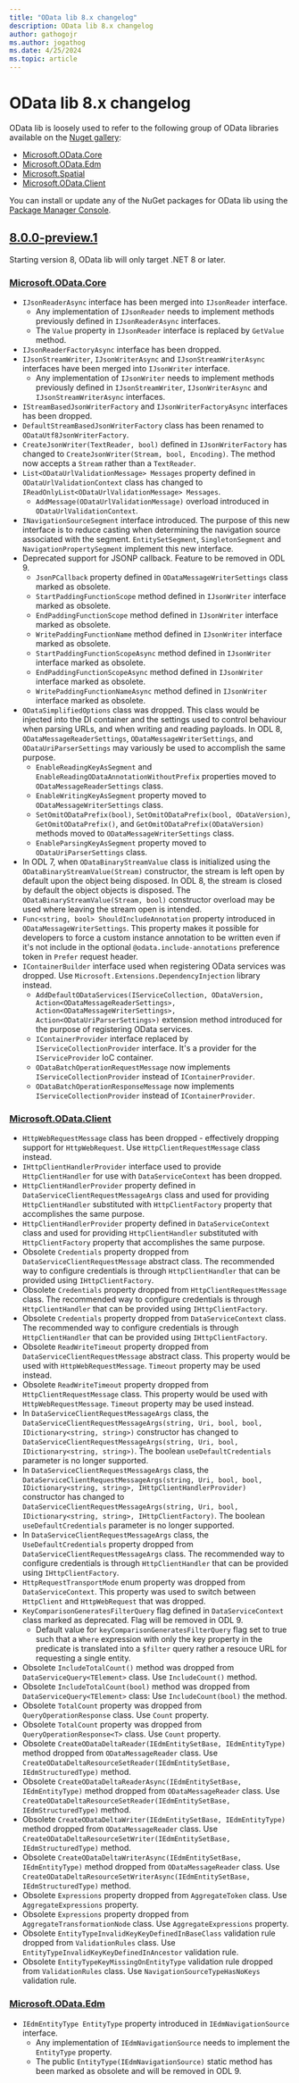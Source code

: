 ```yaml
---
title: "OData lib 8.x changelog"
description: OData lib 8.x changelog
author: gathogojr
ms.author: jogathog
ms.date: 4/25/2024
ms.topic: article
---
```


# OData lib 8.x changelog

OData lib is loosely used to refer to the following group of OData libraries available on the [Nuget gallery](https://www.nuget.org/packages):
- [Microsoft.OData.Core](https://www.nuget.org/packages/Microsoft.OData.Core)
- [Microsoft.OData.Edm](https://www.nuget.org/packages/Microsoft.OData.Edm)
- [Microsoft.Spatial](https://www.nuget.org/packages/Microsoft.Spatial)
- [Microsoft.OData.Client](https://www.nuget.org/packages/Microsoft.OData.Client)

You can install or update any of the NuGet packages for OData lib using the [Package Manager Console](https://docs.nuget.org/docs/start-here/using-the-package-manager-console).


## [8.0.0-preview.1](https://github.com/OData/odata.net/releases/tag/8.0.0-preview.1)

Starting version 8, OData lib will only target .NET 8 or later.

### [Microsoft.OData.Core](https://www.nuget.org/packages/Microsoft.OData.Core/8.0.0-preview.1)
- `IJsonReaderAsync` interface has been merged into `IJsonReader` interface.
  - Any implementation of `IJsonReader` needs to implement methods previously defined in `IJsonReaderAsync` interfaces.
  - The `Value` property in `IJsonReader` interface is replaced by `GetValue` method.
- `IJsonReaderFactoryAsync` interface has been dropped.
- `IJsonStreamWriter`, `IJsonWriterAsync` and `IJsonStreamWriterAsync` interfaces have been merged into `IJsonWriter` interface.
  - Any implementation of `IJsonWriter` needs to implement methods previously defined in `IJsonStreamWriter`, `IJsonWriterAsync` and `IJsonStreamWriterAsync` interfaces.
- `IStreamBasedJsonWriterFactory` and `IJsonWriterFactoryAsync` interfaces has been dropped.
- `DefaultStreamBasedJsonWriterFactory` class has been renamed to `ODataUtf8JsonWriterFactory`.
- `CreateJsonWriter(TextReader, bool)` defined in `IJsonWriterFactory` has changed to `CreateJsonWriter(Stream, bool, Encoding)`. The method now accepts a `Stream` rather than a `TextReader`.
- `List<ODataUrlValidationMessage> Messages` property defined in `ODataUrlValidationContext` class has changed to `IReadOnlyList<ODataUrlValidationMessage> Messages`.
  - `AddMessage(ODataUrlValidationMessage)` overload introduced in `ODataUrlValidationContext`.
- `INavigationSourceSegment` interface introduced. The purpose of this new interface is to reduce casting when determining the navigation source associated with the segment. `EntitySetSegment`, `SingletonSegment` and `NavigationPropertySegment` implement this new interface.
- Deprecated support for JSONP callback. Feature to be removed in ODL 9.
  - `JsonPCallback` property defined in `ODataMessageWriterSettings` class marked as obsolete.
  - `StartPaddingFunctionScope` method defined in `IJsonWriter` interface marked as obsolete.
  - `EndPaddingFunctionScope` method defined in `IJsonWriter` interface marked as obsolete.
  - `WritePaddingFunctionName` method defined in `IJsonWriter` interface marked as obsolete.
  - `StartPaddingFunctionScopeAsync` method defined in `IJsonWriter` interface marked as obsolete.
  - `EndPaddingFunctionScopeAsync` method defined in `IJsonWriter` interface marked as obsolete.
  - `WritePaddingFunctionNameAsync` method defined in `IJsonWriter` interface marked as obsolete.
- `ODataSimplifiedOptions` class was dropped. This class would be injected into the DI container and the settings used to control behaviour when parsing URLs, and when writing and reading payloads. In ODL 8, `ODataMessageReaderSettings`, `ODataMessageWriterSettings`, and `ODataUriParserSettings` may variously be used to accomplish the same purpose.
  - `EnableReadingKeyAsSegment` and `EnableReadingODataAnnotationWithoutPrefix` properties moved to `ODataMessageReaderSettings` class.
  - `EnableWritingKeyAsSegment` property moved to `ODataMessageWriterSettings` class.
  - `SetOmitODataPrefix(bool)`, `SetOmitODataPrefix(bool, ODataVersion)`, `GetOmitODataPrefix()`, and `GetOmitODataPrefix(ODataVersion)` methods moved to `ODataMessageWriterSettings` class.
  - `EnableParsingKeyAsSegment` property moved to `ODataUriParserSettings` class.
- In ODL 7, when `ODataBinaryStreamValue` class is initialized using the `ODataBinaryStreamValue(Stream)` constructor, the stream is left open by default upon the object being disposed. In ODL 8, the stream is closed by default the object objects is disposed. The `ODataBinaryStreamValue(Stream, bool)` constructor overload may be used where leaving the stream open is intended.
- `Func<string, bool> ShouldIncludeAnnotation` property introduced in `ODataMessageWriterSettings`. This property makes it possible for developers to force a custom instance annotation to be written even if it's not include in the optional `@odata.include-annotations` preference token in `Prefer` request header.
- `IContainerBuilder` interface used when registering OData services was dropped. Use `Microsoft.Extensions.DependencyInjection` library instead.
  - `AddDefaultODataServices(IServiceCollection, ODataVersion, Action<ODataMessageReaderSettings>, Action<ODataMessageWriterSettings>, Action<ODataUriParserSettings>)` extension method introduced for the purpose of registering OData services.
  - `IContainerProvider` interface replaced by `IServiceCollectionProvider` interface. It's a provider for the `IServiceProvider` IoC container.
  - `ODataBatchOperationRequestMessage` now implements `IServiceCollectionProvider` instead of `IContainerProvider`.
  - `ODataBatchOperationResponseMessage` now implements `IServiceCollectionProvider` instead of `IContainerProvider`.

### [Microsoft.OData.Client](https://www.nuget.org/packages/Microsoft.OData.Client/8.0.0-preview.1)
- `HttpWebRequestMessage` class has been dropped - effectively dropping support for `HttpWebRequest`. Use `HttpClientRequestMessage` class instead.
- `IHttpClientHandlerProvider` interface used to provide `HttpClientHandler` for use with `DataServiceContext` has been dropped.
- `HttpClientHandlerProvider` property defined in `DataServiceClientRequestMessageArgs` class and used for providing `HttpClientHandler` substituted with `HttpClientFactory` property that accomplishes the same purpose.
- `HttpClientHandlerProvider` property defined in `DataServiceContext` class and used for providing `HttpClientHandler` substituted with `HttpClientFactory` property that accomplishes the same purpose.
- Obsolete `Credentials` property dropped from `DataServiceClientRequestMessage` abstract class. The recommended way to configure credentials is through `HttpClientHandler` that can be provided using `IHttpClientFactory`.
- Obsolete `Credentials` property dropped from `HttpClientRequestMessage` class. The recommended way to configure credentials is through `HttpClientHandler` that can be provided using `IHttpClientFactory`.
- Obsolete `Credentials` property dropped from `DataServiceContext` class. The recommended way to configure credentials is through `HttpClientHandler` that can be provided using `IHttpClientFactory`.
- Obsolete `ReadWriteTimeout` property dropped from `DataServiceClientRequestMessage` abstract class. This property would be used with `HttpWebRequestMessage`. `Timeout` property may be used instead.
- Obsolete `ReadWriteTimeout` property dropped from `HttpClientRequestMessage` class. This property would be used with `HttpWebRequestMessage`. `Timeout` property may be used instead.
- In `DataServiceClientRequestMessageArgs` class, the `DataServiceClientRequestMessageArgs(string, Uri, bool, bool, IDictionary<string, string>)` constructor has changed to `DataServiceClientRequestMessageArgs(string, Uri, bool, IDictionary<string, string>)`. The boolean `useDefaultCredentials` parameter is no longer supported.
- In `DataServiceClientRequestMessageArgs` class, the `DataServiceClientRequestMessageArgs(string, Uri, bool, bool, IDictionary<string, string>, IHttpClientHandlerProvider)` constructor has changed to `DataServiceClientRequestMessageArgs(string, Uri, bool, IDictionary<string, string>, IHttpClientFactory)`. The boolean `useDefaultCredentials` parameter is no longer supported.
- In `DataServiceClientRequestMessageArgs` class, the `UseDefaultCredentials` property dropped from `DataServiceClientRequestMessageArgs` class. The recommended way to configure credentials is through `HttpClientHandler` that can be provided using `IHttpClientFactory`.
- `HttpRequestTransportMode` enum property was dropped from `DataServiceContext`. This property was used to switch between `HttpClient` and `HttpWebRequest` that was dropped.
- `KeyComparisonGeneratesFilterQuery` flag defined in `DataServiceContext` class marked as deprecated. Flag will be removed in ODL 9.
  - Default value for `keyComparisonGeneratesFilterQuery` flag set to true such that a `Where` expression with only the key property in the predicate is translated into a `$filter` query rather a resouce URL for requesting a single entity.
- Obsolete `IncludeTotalCount()` method was dropped from `DataServiceQuery<TElement>` class. Use `IncludeCount()` method.
- Obsolete `IncludeTotalCount(bool)` method was dropped from `DataServiceQuery<TElement>` class: Use `IncludeCount(bool)` the method.
- Obsolete `TotalCount` property was dropped from `QueryOperationResponse` class. Use `Count` property.
- Obsolete `TotalCount` property was dropped from `QueryOperationResponse<T>` class. Use `Count` property.
- Obsolete `CreateODataDeltaReader(IEdmEntitySetBase, IEdmEntityType)` method dropped from `ODataMessageReader` class. Use `CreateODataDeltaResourceSetReader(IEdmEntitySetBase, IEdmStructuredType)` method.
- Obsolete `CreateODataDeltaReaderAsync(IEdmEntitySetBase, IEdmEntityType)` method dropped from `ODataMessageReader` class. Use `CreateODataDeltaResourceSetReader(IEdmEntitySetBase, IEdmStructuredType)` method.
- Obsolete `CreateODataDeltaWriter(IEdmEntitySetBase, IEdmEntityType)` method dropped from `ODataMessageReader` class. Use `CreateODataDeltaResourceSetWriter(IEdmEntitySetBase, IEdmStructuredType)` method.
- Obsolete `CreateODataDeltaWriterAsync(IEdmEntitySetBase, IEdmEntityType)` method dropped from `ODataMessageReader` class. Use `CreateODataDeltaResourceSetWriterAsync(IEdmEntitySetBase, IEdmStructuredType)` method.
- Obsolete `Expressions` property dropped from `AggregateToken` class. Use `AggregateExpressions` property.
- Obsolete `Expressions` property dropped from `AggregateTransformationNode` class. Use `AggregateExpressions` property.
- Obsolete `EntityTypeInvalidKeyKeyDefinedInBaseClass` validation rule dropped from `ValidationRules` class. Use `EntityTypeInvalidKeyKeyDefinedInAncestor` validation rule.
- Obsolete `EntityTypeKeyMissingOnEntityType` validation rule dropped from `ValidationRules` class. Use `NavigationSourceTypeHasNoKeys` validation rule.

### [Microsoft.OData.Edm](https://www.nuget.org/packages/Microsoft.OData.Edm/8.0.0-preview.1)
- `IEdmEntityType EntityType` property introduced in `IEdmNavigationSource` interface.
  - Any implementation of `IEdmNavigationSource` needs to implement the `EntityType` property.
  - The public `EntityType(IEdmNavigationSource)` static method has been marked as obsolete and will be removed in ODL 9.
